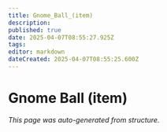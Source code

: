 ```yaml
---
title: Gnome_Ball_(item)
description: 
published: true
date: 2025-04-07T08:55:27.925Z
tags: 
editor: markdown
dateCreated: 2025-04-07T08:55:25.600Z
---
```


# Gnome Ball (item)

*This page was auto-generated from structure.*